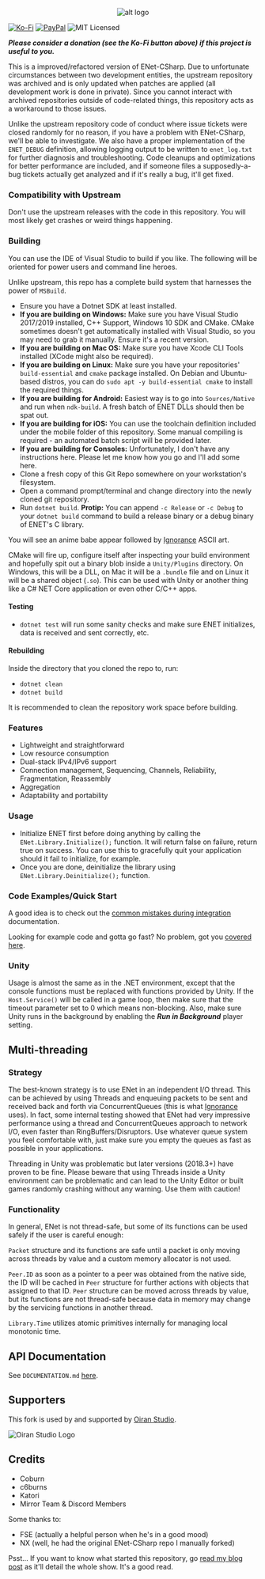 <p align="center"> 
  <img src="https://i.imgur.com/CxkUxTs.png" alt="alt logo">
</p>

[![Ko-Fi](https://img.shields.io/badge/Donate-Ko--Fi-red)](https://ko-fi.com/coburn) 
[![PayPal](https://img.shields.io/badge/Donate-PayPal-blue)](https://paypal.me/coburn64)
![MIT Licensed](https://img.shields.io/badge/license-MIT-green.svg)

_**Please consider a donation (see the Ko-Fi button above) if this project is useful to you.**_


This is a improved/refactored version of ENet-CSharp. Due to unfortunate circumstances between two development entities, the upstream repository was archived and is only updated when patches are applied (all development work is done in private). Since you cannot interact with archived repositories outside of code-related things, this repository acts as a workaround to those issues.

Unlike the upstream repository code of conduct where issue tickets were closed randomly for no reason, if you have a problem with ENet-CSharp, we'll be able to investigate. We also have a proper implementation of the `ENET_DEBUG` definition, allowing logging output to be written to `enet_log.txt` for further diagnosis and troubleshooting. Code cleanups and optimizations for better performance are included, and if someone files a supposedly-a-bug tickets actually get analyzed and if it's really a bug, it'll get fixed.

### Compatibility with Upstream
Don't use the upstream releases with the code in this repository. You will most likely get crashes or weird things happening.

### Building
You can use the IDE of Visual Studio to build if you like. The following will be oriented for power users and command line heroes.

Unlike upstream, this repo has a complete build system that harnesses the power of `MSBuild`. 

- Ensure you have a Dotnet SDK at least installed.
- **If you are building on Windows:** Make sure you have Visual Studio 2017/2019 installed, C++ Support, Windows 10 SDK and CMake. CMake sometimes doesn't get automatically installed with Visual Studio, so you may need to grab it manually. Ensure it's a recent version.
- **If you are building on Mac OS:** Make sure you have Xcode CLI Tools installed (XCode might also be required).
- **If you are building on Linux:** Make sure you have your repositories' `build-essential` and `cmake` package installed. On Debian and Ubuntu-based distros, you can do `sudo apt -y build-essential cmake` to install the required things.
- **If you are building for Android:** Easiest way is to go into `Sources/Native` and run when `ndk-build`. A fresh batch of ENET DLLs should then be spat out.
- **If you are building for iOS:** You can use the toolchain definition included under the mobile folder of this repository. Some manual compiling is required - an automated batch script will be provided later.
- **If you are building for Consoles:** Unfortunately, I don't have any instructions here. Please let me know how you go and I'll add some here.
- Clone a fresh copy of this Git Repo somewhere on your workstation's filesystem.
- Open a command prompt/terminal and change directory into the newly cloned git repository.
- Run `dotnet build`. **Protip:** You can append `-c Release` or `-c Debug` to your `dotnet build` command to build a release binary or a debug binary of ENET's C library.

You will see an anime babe appear followed by [Ignorance](https://github.com/SoftwareGuy/Ignorance) ASCII art. 

CMake will fire up, configure itself after inspecting your build environment and hopefully spit out a binary blob inside a `Unity/Plugins` directory. On Windows, this will be a DLL, on Mac it will be a `.bundle` file and on Linux it will be a shared object (`.so`). This can be used with Unity or another thing like a C# NET Core application or even other C/C++ apps. 

#### Testing
- `dotnet test` will run some sanity checks and make sure ENET initializes, data is received and sent correctly, etc.

#### Rebuilding
Inside the directory that you cloned the repo to, run:
- `dotnet clean`
- `dotnet build`

It is recommended to clean the repository work space before building.

### Features
- Lightweight and straightforward
- Low resource consumption
- Dual-stack IPv4/IPv6 support
- Connection management, Sequencing, Channels, Reliability, Fragmentation, Reassembly
- Aggregation
- Adaptability and portability

### Usage
- Initialize ENET first before doing anything by calling the `ENet.Library.Initialize();` function. It will return false on failure, return true on success. You can use this to gracefully quit your application should it fail to initialize, for example.
- Once you are done, deinitialize the library using `ENet.Library.Deinitialize();` function.

### Code Examples/Quick Start
A good idea is to check out the [common mistakes during integration](https://github.com/SoftwareGuy/ENet-CSharp/blob/master/COMMON-MISTAKES.md) documentation.

Looking for example code and gotta go fast? No problem, got you [covered here](https://github.com/SoftwareGuy/ENet-CSharp/blob/master/QUICKSTART-EXAMPLES.md).

### Unity
Usage is almost the same as in the .NET environment, except that the console functions must be replaced with functions provided by Unity. If the `Host.Service()` will be called in a game loop, then make sure that the timeout parameter set to 0 which means non-blocking. Also, make sure Unity runs in the background by enabling the ***Run in Background*** player setting.

Multi-threading
--------
### Strategy
The best-known strategy is to use ENet in an independent I/O thread. This can be achieved by using Threads and enqueuing packets to be sent and received back and forth via ConcurrentQueues (this is what [Ignorance](https://github.com/SoftwareGuy/Ignorance) uses). In fact, some internal testing showed that ENet had very impressive performance using a thread and ConcurrentQueues approach to network I/O, even faster than RingBuffers/Disruptors. Use whatever queue system you feel comfortable with, just make sure you empty the queues as fast as possible in your applications.

Threading in Unity was problematic but later versions (2018.3+) have proven to be fine. 
Please beware that using Threads inside a Unity environment can be problematic and can lead to the Unity Editor or built games randomly crashing without any warning. Use them with caution!

### Functionality
In general, ENet is not thread-safe, but some of its functions can be used safely if the user is careful enough:

`Packet` structure and its functions are safe until a packet is only moving across threads by value and a custom memory allocator is not used.

`Peer.ID` as soon as a pointer to a peer was obtained from the native side, the ID will be cached in `Peer` structure for further actions with objects that assigned to that ID. `Peer` structure can be moved across threads by value, but its functions are not thread-safe because data in memory may change by the servicing functions in another thread.

`Library.Time` utilizes atomic primitives internally for managing local monotonic time.

API Documentation
--------
See `DOCUMENTATION.md` [here](https://github.com/SoftwareGuy/ENet-CSharp/blob/master/DOCUMENTATION.md).

Supporters
--------
This fork is used by and supported by [Oiran Studio](http://www.oiran.studio).

<p align="left"> 
  <img src="http://www.oiran.studio/OiranFanFinal_Colour_Mini.png" alt="Oiran Studio Logo">
</p>

Credits
-------
- Coburn
- c6burns
- Katori
- Mirror Team & Discord Members

Some thanks to:
- FSE (actually a helpful person when he's in a good mood)
- NX (well, he had the original ENet-CSharp repo I manually forked)

Psst... If you want to know what started this repository, go [read my blog post](https://www.coburnsdomain.com/2019/03/getting-blocked-from-an-upstream-github-repo-nx-edition) as it'll detail the whole show. It's a good read.
